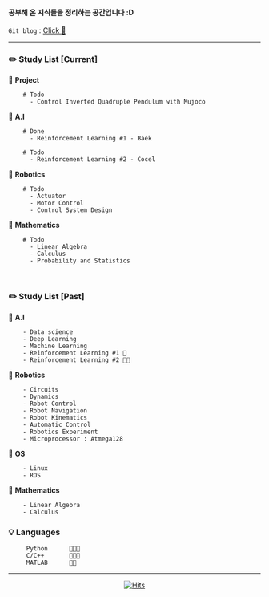 #### 공부해 온 지식들을 정리하는 공간입니다 :D

`Git blog` : [Click 🍑](https://dldnxks12.github.io)

---

### **✏️ Study List  [Current]**

🔹 **Project**

        # Todo
          - Control Inverted Quadruple Pendulum with Mujoco               

🔹 **A.I**

        # Done
          - Reinforcement Learning #1 - Baek 
        
        # Todo                  
          - Reinforcement Learning #2 - Cocel
        
        
🔹 **Robotics**        
                
        # Todo 
          - Actuator
          - Motor Control    
          - Control System Design  

🔹 **Mathematics**

        # Todo 
          - Linear Algebra
          - Calculus 
          - Probability and Statistics
          
<br>        

### **✏️ Study List  [Past]**
  
🔹 **A.I**

        - Data science
        - Deep Learning
        - Machine Learning
        - Reinforcement Learning #1 🍑
        - Reinforcement Learning #2 🍑🍑
        
        
🔹 **Robotics**        
        
        - Circuits
        - Dynamics                
        - Robot Control   
        - Robot Navigation
        - Robot Kinematics
        - Automatic Control             
        - Robotics Experiment 
        - Microprocessor : Atmega128              
       
🔹 **OS**

        - Linux
        - ROS
        
🔹 **Mathematics**

        - Linear Algebra
        - Calculus 
        
       
### 💡 Languages

         Python      🍑🍑🍑
         C/C++       🍑🍑🍑
         MATLAB      🍑🍑

---

<div align="center">
        
[![Hits](https://hits.seeyoufarm.com/api/count/incr/badge.svg?url=https%3A%2F%2Fgithub.com%2Fdldnxks12%2Fhit-counter&count_bg=%23E783DA&title_bg=%23070707&icon=icq.svg&icon_color=%23EDE0E8&title=hits&edge_flat=false)](https://hits.seeyoufarm.com)  
        
</div>

